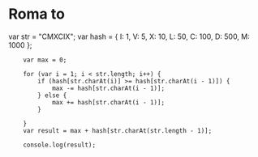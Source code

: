 # Roma to 
var str = "CMXCIX";
        var hash = { I: 1, V: 5, X: 10, L: 50, C: 100, D: 500, M: 1000 };

        var max = 0;

        for (var i = 1; i < str.length; i++) {
            if (hash[str.charAt(i)] >= hash[str.charAt(i - 1)]) {
                max -= hash[str.charAt(i - 1)];
            } else {
                max += hash[str.charAt(i - 1)];
            }

        }
        var result = max + hash[str.charAt(str.length - 1)];

        console.log(result);
